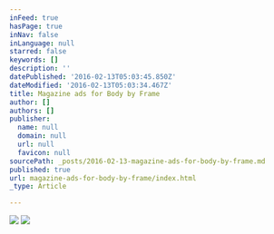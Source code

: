 ```yaml
---
inFeed: true
hasPage: true
inNav: false
inLanguage: null
starred: false
keywords: []
description: ''
datePublished: '2016-02-13T05:03:45.850Z'
dateModified: '2016-02-13T05:03:34.467Z'
title: Magazine ads for Body by Frame
author: []
authors: []
publisher:
  name: null
  domain: null
  url: null
  favicon: null
sourcePath: _posts/2016-02-13-magazine-ads-for-body-by-frame.md
published: true
url: magazine-ads-for-body-by-frame/index.html
_type: Article

---
```

![](https://the-grid-user-content.s3-us-west-2.amazonaws.com/9da819f3-2b30-4c25-bcaa-2151a6c9d913.jpg)
![](https://the-grid-user-content.s3-us-west-2.amazonaws.com/d73d2d37-4ba6-446d-a1fd-5475b41b3ae0.jpg)